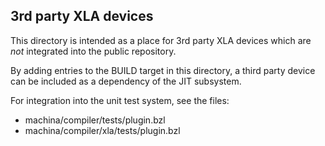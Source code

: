 ## 3rd party XLA devices

This directory is intended as a place for 3rd party XLA devices which are _not_
integrated into the public repository.

By adding entries to the BUILD target in this directory, a third party device
can be included as a dependency of the JIT subsystem.

For integration into the unit test system, see the files:

-   machina/compiler/tests/plugin.bzl
-   machina/compiler/xla/tests/plugin.bzl
